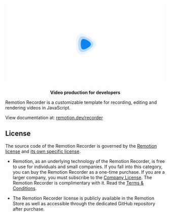 <p align="center">
  <a href="https://github.com/remotion-dev/logo">
    <picture>
      <source media="(prefers-color-scheme: dark)" srcset="https://raw.githubusercontent.com/remotion-dev/brand/main/recorder/dark.gif">
      <img alt="Animated Remotion Logo" src="https://raw.githubusercontent.com/remotion-dev/brand/main/recorder/light.gif">
    </picture>
  </a>
</p>

<p align="center"><strong>Video production for developers</strong></p>

Remotion Recorder is a customizable template for recording, editing and rendering videos in JavaScript.

View documentation at: [remotion.dev/recorder](https://remotion.dev/recorder)

## License

The source code of the Remotion Recorder is governed by the [Remotion license](https://github.com/remotion-dev/remotion/blob/main/LICENSE.md) and [its own specific license](https://github.com/remotion-dev/recorder/blob/main/LICENSE.md).

- Remotion, as an underlying technology of the Remotion Recorder, is free to use for individuals and small companies. If you fall into this category, you can buy the Remotion Recorder as a one-time purchase. If you are a larger company, you must subscribe to the [Company License](https://www.remotion.pro/license). The Remotion Recorder is complimentary with it. Read the [Terms & Conditions](https://www.remotion.pro/terms).

- The Remotion Recorder license is publicly available in the Remotion Store as well as accessible through the dedicated GitHub repository after purchase.
